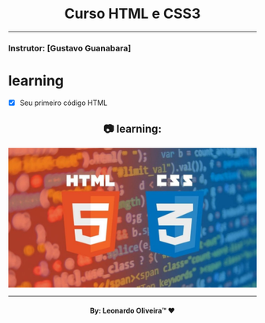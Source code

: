 <h1 align="center">
    Curso HTML e CSS3
    </h1>
  

_________
### Instrutor: [Gustavo Guanabara]

# learning
- [x] Seu primeiro código HTML


<h2 align="center"> 📷 learning:</h2>
<p align="center">
<img width="600" src="HTML5-e-CSS3.jpg">
</p>

_________
<h4 align="center"> <strong>By: Leonardo Oliveira™</strong> ❤ </h4>

